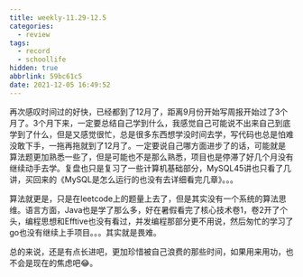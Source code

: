 ```yaml
---
title: weekly-11.29-12.5
categories:
  - review
tags:
  - record
  - schoollife
hidden: true
abbrlink: 59bc61c5
date: 2021-12-05 16:49:52
---
```


再次感叹时间过的好快，已经都到了12月了，距离9月份开始写周报开始过了3个月了。3个月下来，一定要总结自己学到什么，我感觉自己可能说不出来自己到底学到了什么，但是又感觉很忙，总是很多东西想学没时间去学，写代码也总是怕难没敢下手，一拖再拖就到了12月了。一定要说自己哪方面进步了的话，可能就是算法题更加熟悉一些了，但是可能也不是那么熟悉，项目也是停滞了好几个月没有继续动手去学。复盘也只是复习了一些计算机基础部分，MySQL45讲也只看了几讲，买回来的《MySQL是怎么运行的也没有去详细看完几章》。。。

算法就更是，只是在leetcode上的题量上去了，但是其实没有一个系统的算法思维。语言方面，Java也是学了那么多，好在暑假看完了核心技术卷1，卷2开了个头，编程思想和Efftive也没有看过，并发编程那部分更不用说，然后匆忙的学习了go也没有继续上手项目。。。其实就是畏难。

总的来说，还是有点长进吧，更加珍惜被自己浪费的那些时间，如果用来用功，也不会是现在的焦虑吧😂。